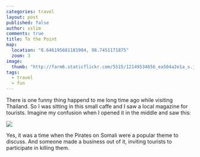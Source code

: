 ```yaml
---
categories: travel
layout: post
published: false
author: xslim
comments: true
title: To the Point
map: 
  location: "8.646195681181904, 98.7451171875"
  zoom: 3
image: 
  thumb: "http://farm6.staticflickr.com/5515/12149534656_ea504a2e1a_s.jpg"
tags: 
  - travel
  - fun
---
```


There is one funny thing happend to me long time ago while visiting Thailand. So I was sitting in this small caffe and I saw a local magazine for tourists. Imagine my confusion when I opened it in the middle and saw this:

[![](http://farm6.staticflickr.com/5515/12149534656_ea504a2e1a_z.jpg)](http://farm6.staticflickr.com/5515/12149534656_04f25652a3_o.jpg)

Yes, it was a time when the Pirates on Somali were a popular theme to discuss. And someone made a business out of it, inviting tourists to participate in killing them.